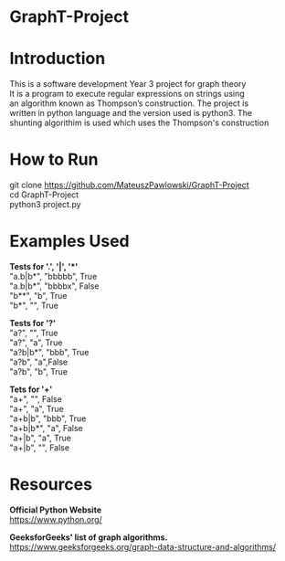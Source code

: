 # GraphT-Project

# Introduction
This is a software development Year 3 project for graph theory  
It is a program to execute regular expressions on strings using  
an algorithm known as Thompson’s construction. The project is  
written in python language and the version used is python3. The  
shunting algorithim is used which uses the Thompson's construction

# How to Run
git clone https://github.com/MateuszPawlowski/GraphT-Project  
cd GraphT-Project  
python3 project.py

# Examples Used
**Tests for '.', '|', '*'**  
"a.b|b*", "bbbbb", True  
"a.b|b*", "bbbbx", False  
"b**", "b", True  
"b*", "", True  
    
**Tests for '?'**  
"a?", "", True  
"a?", "a", True  
"a?b|b*", "bbb", True  
"a?b", "a",False  
"a?b", "b", True  

**Tets for '+'**  
"a+", "", False  
"a+", "a", True  
"a+b|b", "bbb", True  
"a+b|b*", "a", False  
"a+|b", "a", True  
"a+|b", "", False

# Resources
**Official Python Website**  
https://www.python.org/  

**GeeksforGeeks' list of graph algorithms.**  
https://www.geeksforgeeks.org/graph-data-structure-and-algorithms/  
